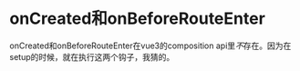 # onCreated和onBeforeRouteEnter

onCreated和onBeforeRouteEnter在vue3的composition api里*不*存在。因为在setup的时候，就在执行这两个钩子，我猜的。